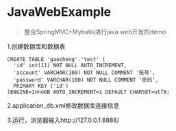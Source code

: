 # JavaWebExample
> 整合SpringMVC+Mybatis进行java web开发的demo

1.创建数据库和数据表

```
CREATE TABLE 'gaosheng'.'test' (
  'id' int(11) NOT NULL AUTO_INCREMENT,
  'account' VARCHAR(100) NOT NULL COMMENT '账号',
  'password' VARCHAR(100) NOT NULL COMMENT '密码',
  PRIMARY KEY ('id')
)ENGINE=InnoDB AUTO_INCREMENT=1 DEFAULT CHARSET=utf8;
```

2.application_db.xml修改数据库连接信息

3.运行，浏览器输入http://127.0.0.1:8888/
